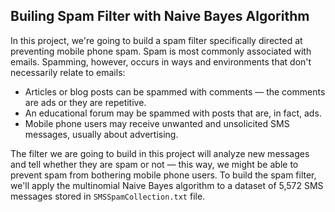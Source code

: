 ## Builing Spam Filter with Naive Bayes Algorithm

In this project, we're going to build a spam filter specifically directed at preventing mobile phone spam. Spam is most commonly associated with emails. Spamming, however, occurs in ways and environments that don't necessarily relate to emails:

* Articles or blog posts can be spammed with comments — the comments are ads or they are repetitive.
* An educational forum may be spammed with posts that are, in fact, ads.
* Mobile phone users may receive unwanted and unsolicited SMS messages, usually about advertising.

The filter we are going to build in this project will analyze new messages and tell whether they are spam or not — this way, we might be able to prevent spam from bothering mobile phone users. To build the spam filter, we'll apply the multinomial Naive Bayes algorithm to a dataset of 5,572 SMS messages stored in `SMSSpamCollection.txt` file.
